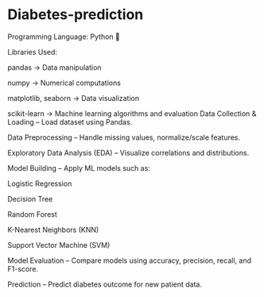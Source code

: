 # Diabetes-prediction
Programming Language: Python 🐍

Libraries Used:

pandas → Data manipulation

numpy → Numerical computations

matplotlib, seaborn → Data visualization

scikit-learn → Machine learning algorithms and evaluation
Data Collection & Loading – Load dataset using Pandas.

Data Preprocessing – Handle missing values, normalize/scale features.

Exploratory Data Analysis (EDA) – Visualize correlations and distributions.

Model Building – Apply ML models such as:

Logistic Regression

Decision Tree

Random Forest

K-Nearest Neighbors (KNN)

Support Vector Machine (SVM)

Model Evaluation – Compare models using accuracy, precision, recall, and F1-score.

Prediction – Predict diabetes outcome for new patient data.
